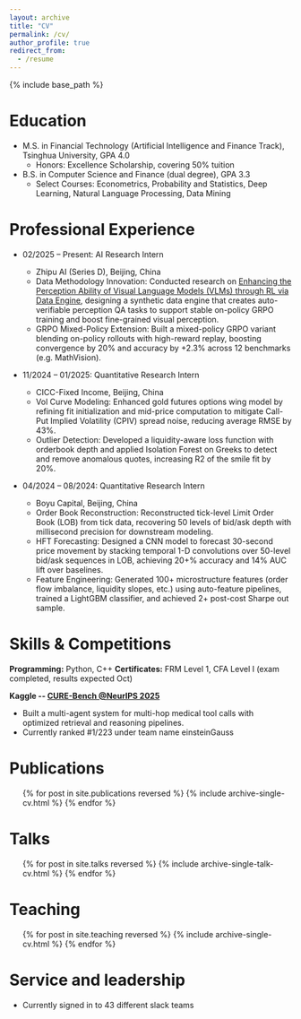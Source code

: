 ```yaml
---
layout: archive
title: "CV"
permalink: /cv/
author_profile: true
redirect_from:
  - /resume
---
```


{% include base_path %}

Education
======
* M.S. in Financial Technology (Artificial Intelligence and Finance Track), Tsinghua University, GPA 4.0
  * Honors: Excellence Scholarship, covering 50% tuition
* B.S. in Computer Science and Finance (dual degree), GPA 3.3
  * Select Courses: Econometrics, Probability and Statistics, Deep Learning, Natural Language Processing, Data Mining

Professional Experience
======
* 02/2025 – Present: AI Research Intern
  * Zhipu AI (Series D), Beijing, China
  * Data Methodology Innovation: Conducted research on [Enhancing the Perception Ability of Visual Language Models (VLMs) through RL via Data Engine](https://www.notion.so/Enhancing-the-Perception-Ability-of-VLM-through-Reinforcement-Learning-via-Data-Engine-1aca1e0d824c80898693ed5fec3348ac), designing a synthetic data engine that creates auto-verifiable perception QA tasks to support stable on-policy GRPO training and boost fine-grained visual perception.
  * GRPO Mixed-Policy Extension: Built a mixed-policy GRPO variant blending on-policy rollouts with high-reward replay, boosting convergence by 20% and accuracy by +2.3% across 12 benchmarks (e.g. MathVision).

* 11/2024 – 01/2025: Quantitative Research Intern
  * CICC-Fixed Income, Beijing, China
  * Vol Curve Modeling: Enhanced gold futures options wing model by refining fit initialization and mid-price computation to mitigate Call-Put Implied Volatility (CPIV) spread noise, reducing average RMSE by 43%.
  * Outlier Detection: Developed a liquidity-aware loss function with orderbook depth and applied Isolation Forest on Greeks to detect and remove anomalous quotes, increasing R2 of the smile fit by 20%.

* 04/2024 – 08/2024: Quantitative Research Intern
  * Boyu Capital, Beijing, China
  * Order Book Reconstruction: Reconstructed tick-level Limit Order Book (LOB) from tick data, recovering 50 levels of bid/ask depth with millisecond precision for downstream modeling.
  * HFT Forecasting: Designed a CNN model to forecast 30-second price movement by stacking temporal 1-D convolutions over 50-level bid/ask sequences in LOB, achieving 20+% accuracy and 14% AUC lift over baselines.
  * Feature Engineering: Generated 100+ microstructure features (order flow imbalance, liquidity slopes, etc.) using auto-feature pipelines, trained a LightGBM classifier, and achieved 2+ post-cost Sharpe out sample.
  
Skills & Competitions
======
**Programming:** Python, C++
**Certificates:** FRM Level 1, CFA Level I (exam completed, results expected Oct)

**Kaggle -- [CURE-Bench @NeurIPS 2025](https://www.kaggle.com/competitions/cure-bench/leaderboard)**
* Built a multi-agent system for multi-hop medical tool calls with optimized retrieval and reasoning pipelines.
* Currently ranked #1/223 under team name einsteinGauss

Publications
======
  <ul>{% for post in site.publications reversed %}
    {% include archive-single-cv.html %}
  {% endfor %}</ul>
  
Talks
======
  <ul>{% for post in site.talks reversed %}
    {% include archive-single-talk-cv.html  %}
  {% endfor %}</ul>
  
Teaching
======
  <ul>{% for post in site.teaching reversed %}
    {% include archive-single-cv.html %}
  {% endfor %}</ul>
  
Service and leadership
======
* Currently signed in to 43 different slack teams
